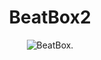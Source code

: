 <div align="center">

# BeatBox2

![BeatBox.](https://upload-images.jianshu.io/upload_images/9140378-12f2f0a2e253844f.gif?imageMogr2/auto-orient/strip%7CimageView2/2/w/240)

</div>